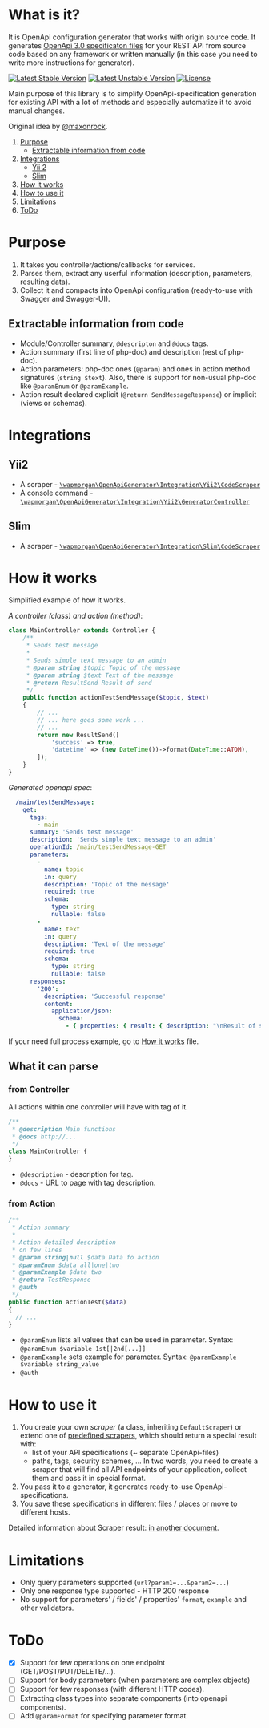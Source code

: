 # What is it?
It is OpenApi configuration generator that works with origin source code.
It generates [OpenApi 3.0 specificaton files](https://swagger.io/docs/specification/about/) for your REST API from source code based on any framework or written manually (in this case you need to write more instructions for generator).

[![Latest Stable Version](https://poser.pugx.org/wapmorgan/openapi-generator/v/stable)](https://packagist.org/packages/wapmorgan/openapi-generator)
[![Latest Unstable Version](https://poser.pugx.org/wapmorgan/openapi-generator/v/unstable)](https://packagist.org/packages/wapmorgan/openapi-generator)
[![License](https://poser.pugx.org/wapmorgan/openapi-generator/license)](https://packagist.org/packages/wapmorgan/openapi-generator)

Main purpose of this library is to simplify OpenApi-specification generation for existing API with a lot of methods and especially automatize it to avoid manual changes.

Original idea by [@maxonrock](https://github.com/maxonrock).

1. [Purpose](#purpose)
    - [Extractable information from code](#extractable-information-from-code)
2. [Integrations](#integrations)
    - [Yii 2](#yii2)
    - [Slim](#slim)
3. [How it works](#how-it-works)
4. [How to use it](#how-to-use-it)
5. [Limitations](#limitations)
6. [ToDo](#todo)

# Purpose

1. It takes you controller/actions/callbacks for services.
2. Parses them, extract any userful information (description, parameters, resulting data).
3. Collect it and compacts into OpenApi configuration (ready-to-use with Swagger and Swagger-UI).

## Extractable information from code

- Module/Controller summary, `@descripton` and `@docs` tags.
- Action summary (first line of php-doc) and description (rest of php-doc).
- Action parameters: php-doc ones (`@param`) and ones in action method signatures (`string $text`).
Also, there is support for non-usual php-doc like `@paramEnum` or `@paramExample`.
- Action result declared explicit (`@return SendMessageResponse`) or implicit (views or schemas).

# Integrations
## Yii2

- A scraper - [`\wapmorgan\OpenApiGenerator\Integration\Yii2\CodeScraper`](src/Integration/Yii2/CodeScraper.php)
- A console command - [`\wapmorgan\OpenApiGenerator\Integration\Yii2\GeneratorController`](src/Integration/Yii2/GeneratorController.php)

## Slim

- A scraper - [`\wapmorgan\OpenApiGenerator\Integration\Slim\CodeScraper`](src/Integration/Slim/CodeScraper.php)

# How it works
Simplified example of how it works.

*A controller (class) and action (method)*:
```php
class MainController extends Controller {
    /**
     * Sends test message
     *
     * Sends simple text message to an admin
     * @param string $topic Topic of the message
     * @param string $text Text of the message
     * @return ResultSend Result of send
     */
    public function actionTestSendMessage($topic, $text)
    {
        // ...
        // ... here goes some work ...
        // ...
        return new ResultSend([
            'success' => true,
            'datetime' => (new DateTime())->format(DateTime::ATOM),
        ]);
    }
}
```

*Generated openapi spec*:
```yaml
  /main/testSendMessage:
    get:
      tags:
        - main
      summary: 'Sends test message'
      description: 'Sends simple text message to an admin'
      operationId: /main/testSendMessage-GET
      parameters:
        -
          name: topic
          in: query
          description: 'Topic of the message'
          required: true
          schema:
            type: string
            nullable: false
        -
          name: text
          in: query
          description: 'Text of the message'
          required: true
          schema:
            type: string
            nullable: false
      responses:
        '200':
          description: 'Successful response'
          content:
            application/json:
              schema:
                - { properties: { result: { description: "\nResult of send", type: boolean, nullable: false } } }
```

If your need full process example, go to [How it works](docs/how_it_works.md) file.


## What it can parse
### from Controller

All actions within one controller will have with tag of it.

```php
/**
 * @description Main functions
 * @docs http://...
 */
class MainController {
}
```

- `@description` - description for tag.
- `@docs` - URL to page with tag description.

### from Action

```php
/**
 * Action summary
 *
 * Action detailed description
 * on few lines
 * @param string|null $data Data fo action
 * @paramEnum $data all|one|two
 * @paramExample $data two
 * @return TestResponse
 * @auth
 */
public function actionTest($data)
{
  // ...
}
```

- `@paramEnum` lists all values that can be used in parameter. Syntax: `@paramEnum $variable 1st[|2nd[...]]`
- `@paramExample` sets example for parameter. Syntax: `@paramExample $variable string_value`
- `@auth` 

# How to use it

1. You create your own _scraper_ (a class, inheriting `DefaultScraper`) or extend one of [predefined scrapers](#integrations), which should return a special result with:
    - list of your API specifications (~ separate OpenApi-files)
    - paths, tags, security schemes, ...
    In two words, you need to create a scraper that will find all API endpoints of your application, collect them and pass it in special format.
2. You pass it to a generator, it generates ready-to-use OpenApi-specifications.
3. You save these specifications in different files / places or move to different hosts.

Detailed information about Scraper result: [in another document](docs/scraper_result.md).

# Limitations
- Only query parameters supported (`url?param1=...&param2=...`)
- Only one response type supported - HTTP 200 response
- No support for parameters' / fields' / properties' `format`, `example` and other validators.

# ToDo
- [x] Support for few operations on one endpoint (GET/POST/PUT/DELETE/...).
- [ ] Support for body parameters (when parameters are complex objects)
- [ ] Support for few responses (with different HTTP codes).
- [ ] Extracting class types into separate components (into openapi components).
- [ ] Add `@paramFormat` for specifying parameter format.
